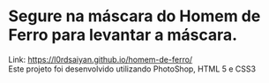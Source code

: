# Segure na máscara do Homem de Ferro para levantar a máscara.
Link: https://l0rdsaiyan.github.io/homem-de-ferro/
<br>
Este projeto foi desenvolvido utilizando PhotoShop, HTML 5 e CSS3
